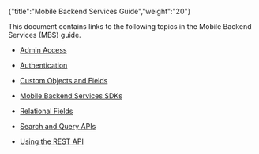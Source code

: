 {"title":"Mobile Backend Services Guide","weight":"20"}

This document contains links to the following topics in the Mobile Backend Services (MBS) guide.

* [Admin Access](/docs/appc/Mobile_Backend_Services/Mobile_Backend_Services_Guide/Admin_Access/)

* [Authentication](/docs/appc/Mobile_Backend_Services/Mobile_Backend_Services_Guide/Authentication/)

* [Custom Objects and Fields](/docs/appc/Mobile_Backend_Services/Mobile_Backend_Services_Guide/Custom_Objects_and_Fields/)

* [Mobile Backend Services SDKs](/docs/appc/Mobile_Backend_Services/Mobile_Backend_Services_Guide/Mobile_Backend_Services_SDKs/)

* [Relational Fields](/docs/appc/Mobile_Backend_Services/Mobile_Backend_Services_Guide/Relational_Fields/)

* [Search and Query APIs](/docs/appc/Mobile_Backend_Services/Mobile_Backend_Services_Guide/Search_and_Query_APIs/)

* [Using the REST API](/docs/appc/Mobile_Backend_Services/Mobile_Backend_Services_Guide/Using_the_REST_API/)
